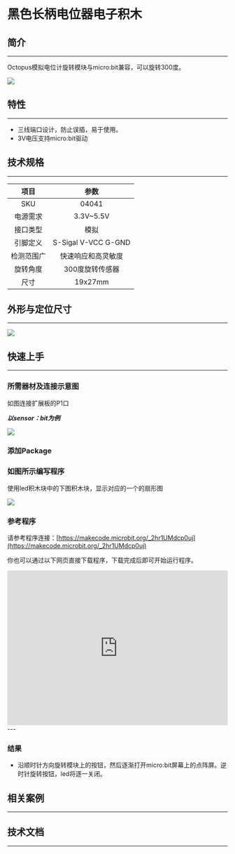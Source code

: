 # 黑色长柄电位器电子积木

## 简介
---
Octopus模拟电位计旋转模块与micro:bit兼容，可以旋转300度。

![](https://raw.githubusercontent.com/elecfreaks/learn-cn/master/microbitOctopus/input/images/04041.jpg)

## 特性
---
- 三线端口设计，防止误插，易于使用。
- 3V电压支持micro:bit驱动

## 技术规格
---

项目 | 参数
:-: | :-: 
SKU|04041
电源需求|3.3V~5.5V
接口类型|模拟
引脚定义|S-Sigal V-VCC G-GND
检测范围广|快速响应和高灵敏度
旋转角度|300度旋转传感器
尺寸|19x27mm

## 外形与定位尺寸
---

![](https://raw.githubusercontent.com/elecfreaks/learn-cn/master/microbitOctopus/input/images/04041-2.png)

## 快速上手
---

### 所需器材及连接示意图
如图连接扩展板的P1口

***以sensor：bit为例***

 ![](https://raw.githubusercontent.com/elecfreaks/learn-cn/master/microbitOctopus/input/images/04041-3.png)

### 添加Package

### 如图所示编写程序
使用led积木块中的下图积木块，显示对应的一个的扇形图

 ![](https://raw.githubusercontent.com/elecfreaks/learn-cn/master/microbitOctopus/input/images/04041-4.png) 

### 参考程序
请参考程序连接：[https://makecode.microbit.org/_2hr1UMdcp0uj](https://makecode.microbit.org/_2hr1UMdcp0uj)

你也可以通过以下网页直接下载程序，下载完成后即可开始运行程序。

<div style="position:relative;height:0;padding-bottom:70%;overflow:hidden;"><iframe style="position:absolute;top:0;left:0;width:100%;height:100%;" src="https://makecode.microbit.org/#pub:_2hr1UMdcp0uj" frameborder="0" sandbox="allow-popups allow-forms allow-scripts allow-same-origin"></iframe></div>  
---

### 结果
- 沿顺时针方向旋转模块上的按钮，然后逐渐打开micro:bit屏幕上的点阵屏。逆时针旋转按钮，led将逐一关闭。

## 相关案例
---

## 技术文档
---
